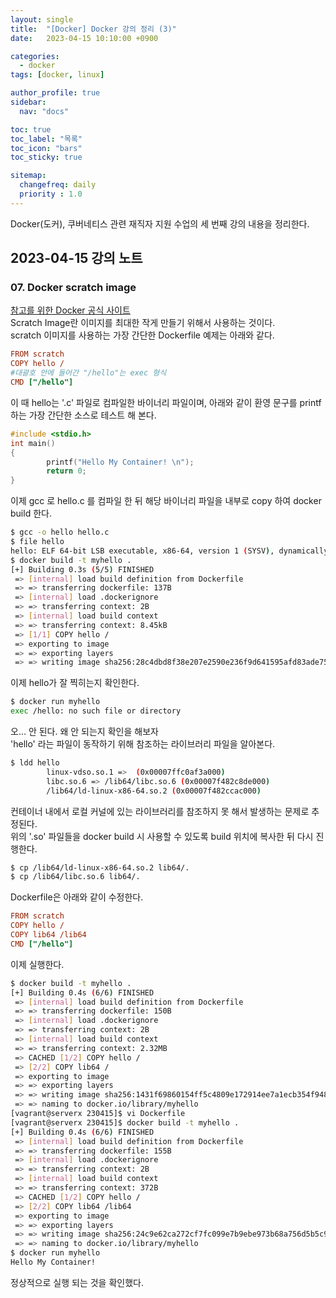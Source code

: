 ```yaml
---
layout: single
title:  "[Docker] Docker 강의 정리 (3)"
date:   2023-04-15 10:10:00 +0900

categories:
  - docker
tags: [docker, linux]

author_profile: true
sidebar:
  nav: "docs"

toc: true
toc_label: "목록"
toc_icon: "bars"
toc_sticky: true

sitemap:
  changefreq: daily
  priority : 1.0
---
```


Docker(도커), 쿠버네티스 관련 재직자 지원 수업의 세 번째 강의 내용을 정리한다.  

## 2023-04-15 강의 노트  
### 07. Docker scratch image 
[참고를 위한 Docker 공식 사이트](https://hub.docker.com/_/scratch)  
Scratch Image란 이미지를 최대한 작게 만들기 위해서 사용하는 것이다.  
scratch 이미지를 사용하는 가장 간단한 Dockerfile 예제는 아래와 같다.  
```Ini
FROM scratch
COPY hello /
#대괄호 안에 들어간 "/hello"는 exec 형식
CMD ["/hello"]
```
이 때 hello는 '.c' 파일로 컴파일한 바이너리 파일이며, 아래와 같이 환영 문구를 printf 하는 가장 간단한 소스로 테스트 해 본다.  
```c
#include <stdio.h>
int main()
{
        printf("Hello My Container! \n");
        return 0;
}
```  
이제 gcc 로 hello.c 를 컴파일 한 뒤 해당 바이너리 파일을 내부로 copy 하여 docker build 한다.  
```bash
$ gcc -o hello hello.c
$ file hello
hello: ELF 64-bit LSB executable, x86-64, version 1 (SYSV), dynamically linked (uses shared libs), for GNU/Linux 2.6.32, BuildID[sha1]=0bcce3f093e3e43933efb6645a0e3ed5796b10a1, not stripped
$ docker build -t myhello .
[+] Building 0.3s (5/5) FINISHED                                                     
 => [internal] load build definition from Dockerfile                            0.1s
 => => transferring dockerfile: 137B                                            0.0s
 => [internal] load .dockerignore                                               0.1s
 => => transferring context: 2B                                                 0.0s
 => [internal] load build context                                               0.0s
 => => transferring context: 8.45kB                                             0.0s
 => [1/1] COPY hello /                                                          0.1s
 => exporting to image                                                          0.1s
 => => exporting layers                                                         0.1s
 => => writing image sha256:28c4dbd8f38e207e2590e236f9d641595afd83ade7520396b9  0.0s
```
이제 hello가 잘 찍히는지 확인한다.  
```bash
$ docker run myhello
exec /hello: no such file or directory
```
오... 안 된다. 왜 안 되는지 확인을 해보자  
'hello' 라는 파일이 동작하기 위해 참조하는 라이브러리 파일을 알아본다.  
```bash
$ ldd hello
        linux-vdso.so.1 =>  (0x00007ffc0af3a000)
        libc.so.6 => /lib64/libc.so.6 (0x00007f482c8de000)
        /lib64/ld-linux-x86-64.so.2 (0x00007f482ccac000)
```
컨테이너 내에서 로컬 커널에 있는 라이브러리를 참조하지 못 해서 발생하는 문제로 추정된다.  
위의 '.so' 파일들을 docker build 시 사용할 수 있도록 build 위치에 복사한 뒤 다시 진행한다.  
```bash
$ cp /lib64/ld-linux-x86-64.so.2 lib64/.
$ cp /lib64/libc.so.6 lib64/.
```
Dockerfile은 아래와 같이 수정한다.
```Ini
FROM scratch
COPY hello /
COPY lib64 /lib64
CMD ["/hello"]
```
이제 실행한다.  
```bash
$ docker build -t myhello .
[+] Building 0.4s (6/6) FINISHED                                                     
 => [internal] load build definition from Dockerfile                            0.1s
 => => transferring dockerfile: 150B                                            0.0s
 => [internal] load .dockerignore                                               0.0s
 => => transferring context: 2B                                                 0.0s
 => [internal] load build context                                               0.1s
 => => transferring context: 2.32MB                                             0.1s
 => CACHED [1/2] COPY hello /                                                   0.0s
 => [2/2] COPY lib64 /                                                          0.1s
 => exporting to image                                                          0.1s
 => => exporting layers                                                         0.1s
 => => writing image sha256:1431f69860154ff5c4809e172914ee7a1ecb354f9484ef7ef0  0.0s
 => => naming to docker.io/library/myhello                                      0.0s
[vagrant@serverx 230415]$ vi Dockerfile 
[vagrant@serverx 230415]$ docker build -t myhello .
[+] Building 0.4s (6/6) FINISHED                                                     
 => [internal] load build definition from Dockerfile                            0.1s
 => => transferring dockerfile: 155B                                            0.0s
 => [internal] load .dockerignore                                               0.1s
 => => transferring context: 2B                                                 0.0s
 => [internal] load build context                                               0.0s
 => => transferring context: 372B                                               0.0s
 => CACHED [1/2] COPY hello /                                                   0.0s
 => [2/2] COPY lib64 /lib64                                                     0.1s
 => exporting to image                                                          0.1s
 => => exporting layers                                                         0.1s
 => => writing image sha256:24c9e62ca272cf7fc099e7b9ebe973b68a756d5b5c933dd689  0.0s
 => => naming to docker.io/library/myhello
$ docker run myhello
Hello My Container! 
```
정상적으로 실행 되는 것을 확인했다.  

#### 